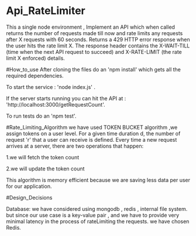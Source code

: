 # Api_RateLimiter
This a single node environment , Implement an API
which when called returns the number of requests made till now and rate limits any
requests after X requests with 60 seconds.
Returns a 429 HTTP error response when the user hits the rate limit X. 
The response header contains the X-WAIT-TILL (time when the next API request to succeed) and X-RATE-LIMIT (the rate limit X
enforced) details.

#How_to_use
After cloning the files do an 'npm install' which gets all the required dependencies.

To start the service : 'node index.js' .

If the server starts running you can hit the API at : 'http://localhost:3000/getRequestCount'.

To run tests do an 'npm test'.

#Rate_Limiting_Algorithm
we have used TOKEN BUCKET algorithm ,we assign tokens on a user level. For a given time duration d, the number of request 'r' that a user can receive is defined. Every time a new request arrives at a server, there are two operations that happen:

1.we will fetch the token count

2.we will update the token count

This algorithm is memory efficient because we are saving less data per user for our application.

#Design_Decisions

Database:
we have considered using mongodb , redis , internal file system.
but since our use case is a key-value pair , and we have to provide very minimal latency in the process of rateLimiting the requests.
we have chosen Redis.






